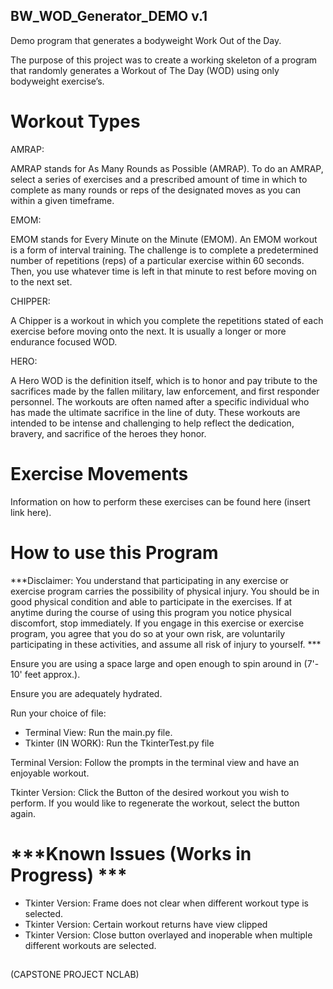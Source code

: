 ## BW_WOD_Generator_DEMO v.1 

Demo program that generates a bodyweight Work Out of the Day.

The purpose of this project was to create a working skeleton of a program that randomly generates a Workout of The Day (WOD) using only bodyweight exercise’s. 

# Workout Types

AMRAP: 

AMRAP stands for As Many Rounds as Possible (AMRAP). To do an AMRAP, select a series of exercises and a prescribed amount of time in which to complete as many rounds or reps of the designated moves as you can within a given timeframe.

EMOM:

EMOM stands for Every Minute on the Minute (EMOM). An EMOM workout is a form of interval training. The challenge is to complete a predetermined number of repetitions (reps) of a particular exercise within 60 seconds. Then, you use whatever time is left in that minute to rest before moving on to the next set.

CHIPPER:

A Chipper is a workout in which you complete the repetitions stated of each exercise before moving onto the next. It is usually a longer or more endurance focused WOD.

HERO: 

A Hero WOD is the definition itself, which is to honor and pay tribute to the sacrifices made by the fallen military, law enforcement, and first responder personnel. The workouts are often named after a specific individual who has made the ultimate sacrifice in the line of duty. These workouts are intended to be intense and challenging to help reflect the dedication, bravery, and sacrifice of the heroes they honor.

# Exercise Movements
Information on how to perform these exercises can be found here (insert link here).

# How to use this Program

***Disclaimer: You understand that participating in any exercise or exercise program carries the possibility of physical injury. You should be in good physical condition and able to participate in the exercises. If at anytime during the course of using this program you notice physical discomfort, stop immediately. If you engage in this exercise or exercise program, you agree that you do so at your own risk, are voluntarily participating in these activities, and assume all risk of injury to yourself. *** 

Ensure you are using a space large and open enough to spin around in (7'- 10' feet approx.). 

Ensure you are adequately hydrated. 

Run your choice of file:
-  Terminal View: Run the main.py file.
-  Tkinter (IN WORK): Run the TkinterTest.py file

Terminal Version:
Follow the prompts in the terminal view and have an enjoyable workout. 

Tkinter Version:
Click the Button of the desired workout you wish to perform. 
If you would like to regenerate the workout, select the button again.


# ***Known Issues (Works in Progress) ***
-  Tkinter Version: Frame does not clear when different workout type is selected.
-  Tkinter Version: Certain workout returns have view clipped
-  Tkinter Version: Close button overlayed and inoperable when multiple different workouts are selected. 
##
(CAPSTONE PROJECT NCLAB)
